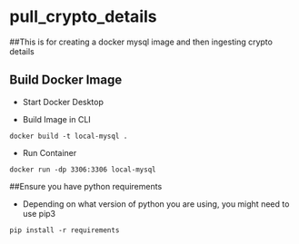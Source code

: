 # pull_crypto_details

##This is for creating a docker mysql image and then ingesting crypto details

## Build Docker Image

* Start Docker Desktop

* Build Image in CLI

```shell
docker build -t local-mysql .
```

* Run Container

```shell
docker run -dp 3306:3306 local-mysql
```
##Ensure you have python requirements
 
* Depending on what version of python you are using, you might need to use pip3


```shell
pip install -r requirements
```
